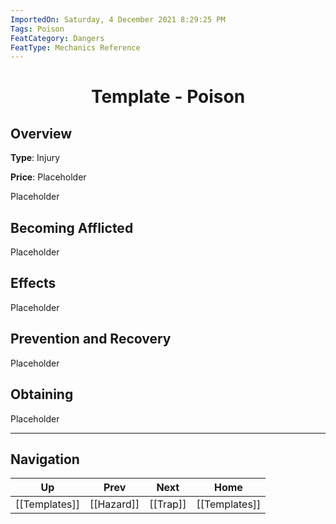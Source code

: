 ```yaml
---
ImportedOn: Saturday, 4 December 2021 8:29:25 PM
Tags: Poison
FeatCategory: Dangers
FeatType: Mechanics Reference
---
```

# <center>Template - Poison</center>

## Overview

**Type**: Injury

**Price**: Placeholder

Placeholder

## Becoming Afflicted

Placeholder

## Effects

Placeholder

## Prevention and Recovery

Placeholder

## Obtaining

Placeholder


---
## Navigation
| Up | Prev | Next | Home |
|----|------|------|------|
| [[Templates]] | [[Hazard]] | [[Trap]] | [[Templates]] |
